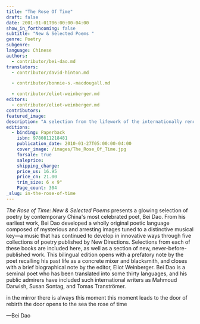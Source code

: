 ```yaml
---
title: "The Rose Of Time"
draft: false
date: 2001-01-01T06:00:00-04:00
show_in_forthcoming: false
subtitle: "New & Selected Poems "
genre: Poetry
subgenre:
language: Chinese
authors:
  - contributor/bei-dao.md
translators:
  - contributor/david-hinton.md

  - contributor/bonnie-s.-macdougall.md

  - contributor/eliot-weinberger.md
editors:
  - contributor/eliot-weinberger.md
contributors:
featured_image:
description: "A selection from the lifework of the internationally renowned poet Bei Dao, who is _like reading Chekhov or Turgenev reflected in a porcelain bowl_ (_The Times_ [London]). "
editions:
  - binding: Paperback
    isbn: 9780811218481
    publication_date: 2010-01-27T05:00:00-04:00
    cover_image: /images/The_Rose_Of_Time.jpg
    forsale: true
    saleprice:
    shipping_charge:
    price_us: 16.95
    price_cn: 21.00
    trim_size: 6 x 9"
    Page_count: 304
_slug: in-the-rose-of-time
---
```


_The Rose of Time: New & Selected Poems_ presents a glowing selection of poetry by contemporary China's most celebrated poet, Bei Dao. From his earliest work, Bei Dao developed a wholly original poetic language composed of mysterious and arresting images tuned to a distinctive musical key—a music that has continued to develop in innovative ways through five collections of poetry published by New Directions. Selections from each of these books are included here, as well as a section of new, never-before-published work. This bilingual edition opens with a prefatory note by the poet recalling his past life as a concrete mixer and blacksmith, and closes with a brief biographical note by the editor, Eliot Weinberger. Bei Dao is a seminal poet who has been translated into some thirty languages, and his public admirers have included such international writers as Mahmoud Darwish, Susan Sontag, and Tomas Tranströmer.

in the mirror there is always this moment
this moment leads to the door of rebirth
the door opens to the sea
the rose of time

—Bei Dao

